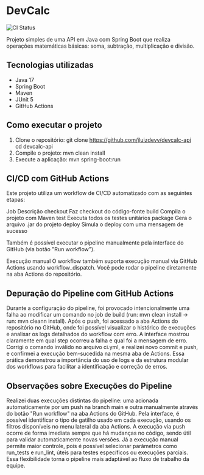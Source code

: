 # DevCalc

![CI Status](https://github.com/jluizdevv/devcalc-api/actions/workflows/ci.yml/badge.svg)

Projeto simples de uma API em Java com Spring Boot que realiza operações matemáticas básicas: soma, subtração, multiplicação e divisão.

## Tecnologias utilizadas

- Java 17
- Spring Boot
- Maven
- JUnit 5
- GitHub Actions

## Como executar o projeto

1. Clone o repositório:
git clone https://github.com/jluizdevv/devcalc-api
cd devcalc-api
2. Compile o projeto:
mvn clean install
3. Execute a aplicação:
mvn spring-boot:run

## CI/CD com GitHub Actions
Este projeto utiliza um workflow de CI/CD automatizado com as seguintes etapas:

Job	Descrição
checkout	Faz checkout do código-fonte
build	Compila o projeto com Maven
test	Executa todos os testes unitários
package	Gera o arquivo .jar do projeto
deploy	Simula o deploy com uma mensagem de sucesso

Também é possível executar o pipeline manualmente pela interface do GitHub (via botão "Run workflow").

Execução manual
O workflow também suporta execução manual via GitHub Actions usando workflow_dispatch.
Você pode rodar o pipeline diretamente na aba Actions do repositório.

## Depuração do Pipeline com GitHub Actions

Durante a configuração do pipeline, foi provocado intencionalmente uma falha ao modificar um comando no job de build (run: mvn clean install → run: mvn cleann install). Após o push, foi acessado a aba Actions do repositório no GitHub, onde foi possível visualizar o histórico de execuções e analisar os logs detalhados do workflow com erro.
A interface mostrou claramente em qual step ocorreu a falha e qual foi a mensagem de erro. Corrigi o comando inválido no arquivo ci.yml, e realizei novo commit e push, e confirmei a execução bem-sucedida na mesma aba de Actions. Essa prática demonstrou a importância do uso de logs e da estrutura modular dos workflows para facilitar a identificação e correção de erros.

## Observações sobre Execuções do Pipeline
Realizei duas execuções distintas do pipeline: uma acionada automaticamente por um push na branch main e outra manualmente através do botão "Run workflow" na aba Actions do GitHub. Pela interface, é possível identificar o tipo de gatilho usado em cada execução, usando os filtros disponíveis no menu lateral da aba Actions. A execução via push ocorre de forma imediata sempre que há mudanças no código, sendo útil para validar automaticamente novas versões. Já a execução manual permite maior controle, pois é possível selecionar parâmetros como run_tests e run_lint, úteis para testes específicos ou execuções parciais. Essa flexibilidade torna o pipeline mais adaptável ao fluxo de trabalho da equipe.